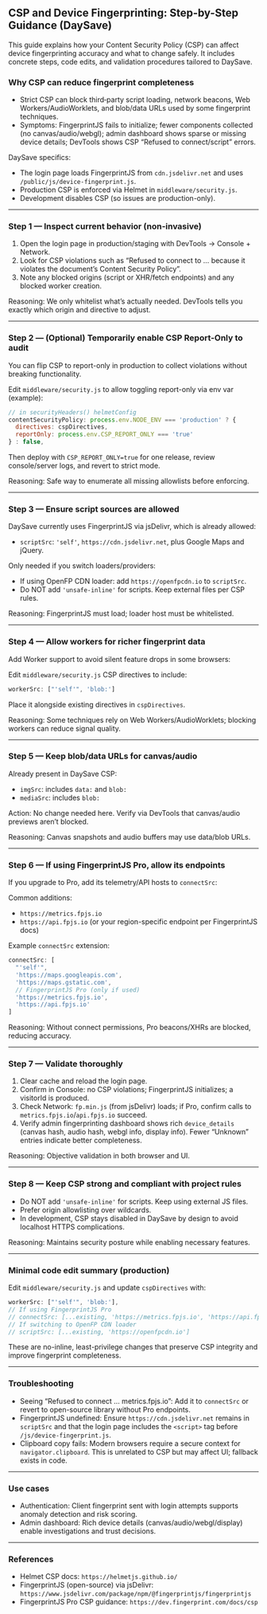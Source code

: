 ## CSP and Device Fingerprinting: Step-by-Step Guidance (DaySave)

This guide explains how your Content Security Policy (CSP) can affect device fingerprinting accuracy and what to change safely. It includes concrete steps, code edits, and validation procedures tailored to DaySave.

### Why CSP can reduce fingerprint completeness
- Strict CSP can block third‑party script loading, network beacons, Web Workers/AudioWorklets, and blob/data URLs used by some fingerprint techniques.
- Symptoms: FingerprintJS fails to initialize; fewer components collected (no canvas/audio/webgl); admin dashboard shows sparse or missing device details; DevTools shows CSP “Refused to connect/script” errors.

DaySave specifics:
- The login page loads FingerprintJS from `cdn.jsdelivr.net` and uses `/public/js/device-fingerprint.js`.
- Production CSP is enforced via Helmet in `middleware/security.js`.
- Development disables CSP (so issues are production-only).

---

### Step 1 — Inspect current behavior (non-invasive)
1. Open the login page in production/staging with DevTools → Console + Network.
2. Look for CSP violations such as “Refused to connect to … because it violates the document’s Content Security Policy”.
3. Note any blocked origins (script or XHR/fetch endpoints) and any blocked worker creation.

Reasoning: We only whitelist what’s actually needed. DevTools tells you exactly which origin and directive to adjust.

---

### Step 2 — (Optional) Temporarily enable CSP Report-Only to audit
You can flip CSP to report-only in production to collect violations without breaking functionality.

Edit `middleware/security.js` to allow toggling report-only via env var (example):

```js
// in securityHeaders() helmetConfig
contentSecurityPolicy: process.env.NODE_ENV === 'production' ? {
  directives: cspDirectives,
  reportOnly: process.env.CSP_REPORT_ONLY === 'true'
} : false,
```

Then deploy with `CSP_REPORT_ONLY=true` for one release, review console/server logs, and revert to strict mode.

Reasoning: Safe way to enumerate all missing allowlists before enforcing.

---

### Step 3 — Ensure script sources are allowed
DaySave currently uses FingerprintJS via jsDelivr, which is already allowed:
- `scriptSrc`: `'self'`, `https://cdn.jsdelivr.net`, plus Google Maps and jQuery.

Only needed if you switch loaders/providers:
- If using OpenFP CDN loader: add `https://openfpcdn.io` to `scriptSrc`.
- Do NOT add `'unsafe-inline'` for scripts. Keep external files per CSP rules.

Reasoning: FingerprintJS must load; loader host must be whitelisted.

---

### Step 4 — Allow workers for richer fingerprint data
Add Worker support to avoid silent feature drops in some browsers:

Edit `middleware/security.js` CSP directives to include:

```js
workerSrc: ["'self'", 'blob:']
```

Place it alongside existing directives in `cspDirectives`.

Reasoning: Some techniques rely on Web Workers/AudioWorklets; blocking workers can reduce signal quality.

---

### Step 5 — Keep blob/data URLs for canvas/audio
Already present in DaySave CSP:
- `imgSrc`: includes `data:` and `blob:`
- `mediaSrc`: includes `blob:`

Action: No change needed here. Verify via DevTools that canvas/audio previews aren’t blocked.

Reasoning: Canvas snapshots and audio buffers may use data/blob URLs.

---

### Step 6 — If using FingerprintJS Pro, allow its endpoints
If you upgrade to Pro, add its telemetry/API hosts to `connectSrc`:

Common additions:
- `https://metrics.fpjs.io`
- `https://api.fpjs.io` (or your region-specific endpoint per FingerprintJS docs)

Example `connectSrc` extension:

```js
connectSrc: [
  "'self'",
  'https://maps.googleapis.com',
  'https://maps.gstatic.com',
  // FingerprintJS Pro (only if used)
  'https://metrics.fpjs.io',
  'https://api.fpjs.io'
]
```

Reasoning: Without connect permissions, Pro beacons/XHRs are blocked, reducing accuracy.

---

### Step 7 — Validate thoroughly
1. Clear cache and reload the login page.
2. Confirm in Console: no CSP violations; FingerprintJS initializes; a visitorId is produced.
3. Check Network: `fp.min.js` (from jsDelivr) loads; if Pro, confirm calls to `metrics.fpjs.io`/`api.fpjs.io` succeed.
4. Verify admin fingerprinting dashboard shows rich `device_details` (canvas hash, audio hash, webgl info, display info). Fewer “Unknown” entries indicate better completeness.

Reasoning: Objective validation in both browser and UI.

---

### Step 8 — Keep CSP strong and compliant with project rules
- Do NOT add `'unsafe-inline'` for scripts. Keep using external JS files.
- Prefer origin allowlisting over wildcards.
- In development, CSP stays disabled in DaySave by design to avoid localhost HTTPS complications.

Reasoning: Maintains security posture while enabling necessary features.

---

### Minimal code edit summary (production)
Edit `middleware/security.js` and update `cspDirectives` with:

```js
workerSrc: ["'self'", 'blob:'],
// If using FingerprintJS Pro
// connectSrc: [...existing, 'https://metrics.fpjs.io', 'https://api.fpjs.io']
// If switching to OpenFP CDN loader
// scriptSrc: [...existing, 'https://openfpcdn.io']
```

These are no-inline, least-privilege changes that preserve CSP integrity and improve fingerprint completeness.

---

### Troubleshooting
- Seeing “Refused to connect … metrics.fpjs.io”: Add it to `connectSrc` or revert to open-source library without Pro endpoints.
- FingerprintJS undefined: Ensure `https://cdn.jsdelivr.net` remains in `scriptSrc` and that the login page includes the `<script>` tag before `/js/device-fingerprint.js`.
- Clipboard copy fails: Modern browsers require a secure context for `navigator.clipboard`. This is unrelated to CSP but may affect UI; fallback exists in code.

---

### Use cases
- Authentication: Client fingerprint sent with login attempts supports anomaly detection and risk scoring.
- Admin dashboard: Rich device details (canvas/audio/webgl/display) enable investigations and trust decisions.

---

### References
- Helmet CSP docs: `https://helmetjs.github.io/`
- FingerprintJS (open-source) via jsDelivr: `https://www.jsdelivr.com/package/npm/@fingerprintjs/fingerprintjs`
- FingerprintJS Pro CSP guidance: `https://dev.fingerprint.com/docs/csp`



